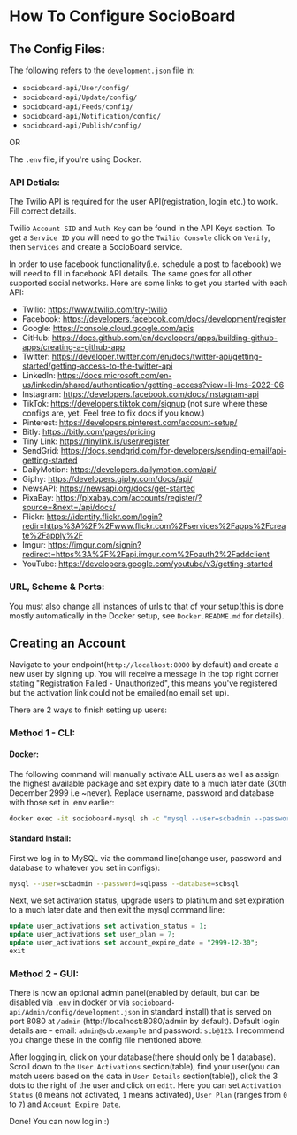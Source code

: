 # How To Configure SocioBoard
## The Config Files:
The following refers to the `development.json` file in:

- `socioboard-api/User/config/`
- `socioboard-api/Update/config/`
- `socioboard-api/Feeds/config/`
- `socioboard-api/Notification/config/`
- `socioboard-api/Publish/config/`

OR

The `.env` file, if you're using Docker.

### API Detials:
The Twilio API is required for the user API(registration, login etc.) to work. Fill correct details.

Twilio `Account SID` and `Auth Key` can be found in the API Keys section. To get a `Service ID` you will need to go the `Twilio Console` click on `Verify`, then `Services` and create a SocioBoard service.

In order to use facebook functionality(i.e. schedule a post to facebook) we will need to fill in facebook API details. The same goes for all other supported social networks. Here are some links to get you started with each API:

- Twilio: https://www.twilio.com/try-twilio
- Facebook: https://developers.facebook.com/docs/development/register
- Google: https://console.cloud.google.com/apis
- GitHub: https://docs.github.com/en/developers/apps/building-github-apps/creating-a-github-app
- Twitter: https://developer.twitter.com/en/docs/twitter-api/getting-started/getting-access-to-the-twitter-api
- LinkedIn: https://docs.microsoft.com/en-us/linkedin/shared/authentication/getting-access?view=li-lms-2022-06
- Instagram: https://developers.facebook.com/docs/instagram-api
- TikTok: https://developers.tiktok.com/signup (not sure where these configs are, yet. Feel free to fix docs if you know.)
- Pinterest: https://developers.pinterest.com/account-setup/
- Bitly: https://bitly.com/pages/pricing
- Tiny Link: https://tinylink.is/user/register
- SendGrid: https://docs.sendgrid.com/for-developers/sending-email/api-getting-started
- DailyMotion: https://developers.dailymotion.com/api/
- Giphy: https://developers.giphy.com/docs/api/
- NewsAPI: https://newsapi.org/docs/get-started
- PixaBay: https://pixabay.com/accounts/register/?source=&next=/api/docs/
- Flickr: https://identity.flickr.com/login?redir=https%3A%2F%2Fwww.flickr.com%2Fservices%2Fapps%2Fcreate%2Fapply%2F
- Imgur: https://imgur.com/signin?redirect=https%3A%2F%2Fapi.imgur.com%2Foauth2%2Faddclient
- YouTube: https://developers.google.com/youtube/v3/getting-started

### URL, Scheme & Ports:
You must also change all instances of urls to that of your setup(this is done mostly automatically in the Docker setup, see `Docker.README.md` for details).

## Creating an Account
Navigate to your endpoint(`http://localhost:8000` by default) and create a new user by signing up. You will receive a message in the top right corner stating "Registration Failed - Unauthorized", this means you've registered but the activation link could not be emailed(no email set up).

There are 2 ways to finish setting up users:

### Method 1 - CLI:
#### Docker:
The following command will manually activate ALL users as well as assign the highest available package and set expiry date to a much later date (30th December 2999 i.e ~never). Replace username, password and database with those set in .env earlier:
```bash
docker exec -it socioboard-mysql sh -c "mysql --user=scbadmin --password=sqlpass --database=scbsql < /perma-act-users.sql"
```

#### Standard Install:
First we log in to MySQL via the command line(change user, password and database to whatever you set in configs): 
```bash
mysql --user=scbadmin --password=sqlpass --database=scbsql
```

Next, we set activation status, upgrade users to platinum and set expiration to a much later date and then exit the mysql command line:
```sql
update user_activations set activation_status = 1;
update user_activations set user_plan = 7;
update user_activations set account_expire_date = "2999-12-30";
exit
```

### Method 2 - GUI:
There is now an optional admin panel(enabled by default, but can be disabled via `.env` in docker or via `socioboard-api/Admin/config/development.json` in standard install) that is served on port 8080 at `/admin` (http://localhost:8080/admin by default). Default login details are - email: `admin@scb.example` and password: `scb@123`. I recommend you change these in the config file mentioned above.

After logging in, click on your database(there should only be 1 database). Scroll down to the `User Activations` section(table), find your user(you can match users based on the data in `User Details` section(table)), click the 3 dots to the right of the user and click on `edit`. Here you can set `Activation Status` (`0` means not activated, `1` means activated), `User Plan` (ranges from `0` to `7`) and `Account Expire Date`.

Done! You can now log in :)
